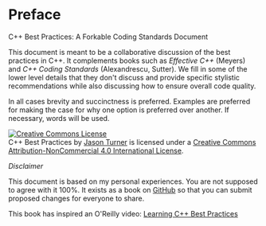 # Preface

C++ Best Practices: A Forkable Coding Standards Document

This document is meant to be a collaborative discussion of the best practices in C++. It complements books such as *Effective C++* (Meyers) and *C++ Coding Standards* (Alexandrescu, Sutter). We fill in some of the lower level details that they don't discuss and provide specific stylistic recommendations while also discussing how to ensure overall code quality. 

In all cases brevity and succinctness is preferred. Examples are preferred for making the case for why one option is preferred over another. If necessary, words will be used.


<a rel="license" href="http://creativecommons.org/licenses/by-nc/4.0/"><img alt="Creative Commons License" style="border-width:0" src="https://i.creativecommons.org/l/by-nc/4.0/88x31.png" /></a><br /><span xmlns:dct="http://purl.org/dc/terms/" href="http://purl.org/dc/dcmitype/Text" property="dct:title" rel="dct:type">C++ Best Practices</span> by <a xmlns:cc="http://creativecommons.org/ns#" href="http://cppbestpractices.com" property="cc:attributionName" rel="cc:attributionURL">Jason Turner</a> is licensed under a <a rel="license" href="http://creativecommons.org/licenses/by-nc/4.0/">Creative Commons Attribution-NonCommercial 4.0 International License</a>.

*Disclaimer*

This document is based on my personal experiences. You are not supposed to agree with it 100%. It exists as a book on [GitHub](https://github.com/lefticus/cppbestpractices) so that you can submit proposed changes for everyone to share.

This book has inspired an O'Reilly video: [Learning C++ Best Practices](http://shop.oreilly.com/product/0636920049814.do)
